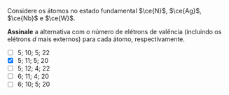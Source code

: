 Considere os átomos no estado fundamental $\ce{N}$, $\ce{Ag}$, $\ce{Nb}$ e $\ce{W}$.

**Assinale** a alternativa com o número de elétrons de valência (incluindo os elétrons $d$ mais externos) para cada átomo, respectivamente.

- [ ] 5; 10; 5; 22
- [x] 5; 11; 5; 20
- [ ] 5; 12; 4; 22
- [ ] 6; 11; 4; 20
- [ ] 6; 10; 5; 20
